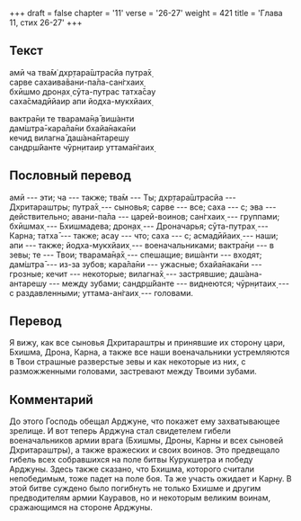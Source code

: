 +++
draft = false
chapter = '11'
verse = '26-27'
weight = 421
title = 'Глава 11, стих 26-27'
+++
## Текст

амӣ ча тва̄м̇ дхр̣тара̄шт̣расйа путра̄х̣  
сарве сахаива̄вани-па̄ла-сан̇гхаих̣  
бхӣшмо дрон̣ах̣ сӯта-путрас татха̄сау  
саха̄смадӣйаир апи йодха-мукхйаих̣  

вактра̄н̣и те тварама̄н̣а̄ виш́анти  
дам̇шт̣ра̄-кара̄ла̄ни бхайа̄нака̄ни  
кечид вилагна̄ даш́ана̄нтарешу  
сандр̣ш́йанте чӯрн̣итаир уттама̄н̇гаих̣

## Пословный перевод

амӣ --- эти; ча --- также; тва̄м --- Ты; дхр̣тара̄шт̣расйа --- Дхритараштры;
путра̄х̣ --- сыновья; сарве --- все; саха --- с; эва --- действительно;
авани-па̄ла --- царей-воинов; сан̇гхаих̣ --- группами; бхӣшмах̣ ---
Бхишмадева; дрон̣ах̣ --- Дроначарья; сӯта-путрах̣ --- Карна; татха̄ ---
также; асау --- что; саха --- с; асмадӣйаих̣ --- наши; апи --- также;
йодха-мукхйаих̣ --- военачальниками; вактра̄н̣и --- в зевы; те --- Твои;
тварама̄н̣а̄х̣ --- спешащие; виш́анти --- входят; дам̇шт̣ра̄ --- из-за зубов;
кара̄ла̄ни --- ужасные; бхайа̄нака̄ни --- грозные; кечит --- некоторые;
вилагна̄х̣ --- застрявшие; даш́ана-антарешу --- между зубами; сандр̣ш́йанте
--- виднеются; чӯрн̣итаих̣ --- с раздавленными; уттама-ан̇гаих̣ ---
головами.

## Перевод

Я вижу, как все сыновья Дхритараштры и принявшие их сторону цари,
Бхишма, Дрона, Карна, а также все наши военачальники устремляются в Твои
страшные разверстые зевы и как некоторые из них, с разможженными
головами, застревают между Твоими зубами.

## Комментарий

До этого Господь обещал Арджуне, что покажет ему захватывающее зрелище.
И вот теперь Арджуна стал свидетелем гибели военачальников армии врага
(Бхишмы, Дроны, Карны и всех сыновей Дхритараштры), а также вражеских и
своих воинов. Это предвещало гибель всех собравшихся на поле битвы
Курукшетра и победу Арджуны. Здесь также сказано, что Бхишма, которого
считали непобедимым, тоже падет на поле боя. Та же участь ожидает и
Карну. В этой битве суждено было погибнуть не только Бхишме и другим
предводителям армии Кауравов, но и некоторым великим воинам, сражающимся
на стороне Арджуны.
